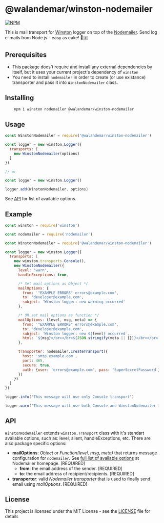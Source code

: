 # @walandemar/winston-nodemailer

[![NPM](https://nodei.co/npm/@walandemar/winston-nodemailer.png?downloads=true&downloadRank=true)](https://nodei.co/npm/@walandemar/winston-nodemailer/)

This is mail transport for [Winston](https://www.npmjs.com/package/winston) logger on top of the [Nodemailer](https://www.npmjs.com/package/nodemailer). Send log e-mails from Node.js - easy as cake! 🍰✉️

## Prerequisites

 - This package does't require and install any external dependencies by itself, but it uses your current project's dependency of `winston`
 - You need to install `nodemailer` in order to create (or use existance) transporter and pass it into `WinstonNodemailer` class.

## Installing

```bash
    npm i winston nodemailer @walandemar/winston-nodemailer
```

## Usage

```js
const WinstonNodemailer = require('@walandemar/winston-nodemailer')

const logger = new winston.Logger({
  transports: [
    new WinstonNodemailer(options)
  ]
})

// or

const logger = new winston.Logger()

logger.add(WinstonNodemailer, options)
```
See [API](#api) for list of available options.

## Example

```js
const winston = require('winston')

const nodemailer = require('nodemailer')

const WinstonNodemailer = require('@walandemar/winston-nodemailer')

const logger = new winston.Logger({
  transports: [
    new winston.transports.Console(),
    new WinstonNodemailer({
      level: 'warn',
      handleExceptions: true,

      /* Set mail options as Object */
      mailOptions: {
        from: '"EXAMPLE ERRORS" errors@example.com',
        to: 'developer@example.com',
        subject: 'Winston logger: new warning occurred'
      },

      /* OR set mail options as function */
      mailOptions: (level, msg, meta) => {
        from: '"EXAMPLE ERRORS" errors@example.com',
        to: 'developer@example.com',
        subject: `Winston logger: new ${level} occurred`,
        html: `${msg}</br></br>${JSON.stringify(meta || {})}</br></br>`
      },

      transporter: nodemailer.createTransport({
        host: 'smtp.example.com',
        port: 465,
        secure: true,
        auth: {user: 'errors@example.com', pass: 'SuperSecretPassword'}
      })
    })
  ]
})

logger.info('This message will use only Console transport')

logger.warn('This message will use both Console and WinstonNodemailer transports. Pls check your e-mail inbox:)')
```

## API

`WinstonNodemailer` extends `winston.Transport` class with it's standart available options, such as: level, silent, handleExceptions, etc. There are also package specific options:

 - **mailOptions**: *Object* or *Function(level, msg, meta)* that returns message configuration for `nodemailer`. See [full list of available options](https://nodemailer.com/message/)  at Nodemailer homepage. [REQUIRED]
	 - **from**: the email address of the sender. [REQUIRED]
	 - **to**: the email address of recipient/recipients. [REQUIRED]
 - **transporter**: valid *Nodemailer transporter* that is used to finally send email using *mailOptions*. [REQUIRED]

## License

This project is licensed under the MIT License - see the [LICENSE](LICENSE) file for details
